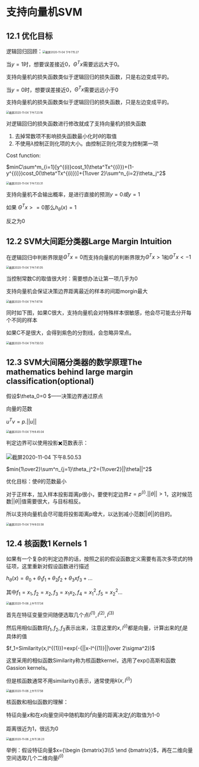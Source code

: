 # 支持向量机SVM

## 12.1 优化目标

逻辑回归回顾：<img src="https://tva1.sinaimg.cn/large/0081Kckwly1gkdcty1pdkj31100ig459.jpg" alt="截屏2020-11-04 下午7.15.27" style="zoom:50%;" />

当$y=1$时，想要误差接近0，$\Theta^Tx$需要远远大于0。

支持向量机的损失函数类似于逻辑回归的损失函数，只是右边变成平的。

当$y=0$时，想要误差接近0，$\Theta^Tx$需要远远小于0

支持向量机的损失函数类似于逻辑回归的损失函数，只是左边变成平的。

<img src="https://tva1.sinaimg.cn/large/0081Kckwly1gkdd21b21aj30y60k2n9s.jpg" alt="截屏2020-11-04 下午7.23.16" style="zoom:50%;" />

对逻辑回归的损失函数进行修改就成了支持向量机的损失函数

1. 去掉常数项不影响损失函数最小化时$\theta$的取值
2. 不使用$\lambda$控制正则化项的大小。由控制正则化项变为控制第一项

Cost function:

$minC\sum^m_{i=1}[y^{(i)}cost_1(\theta^Tx^{(i)})+(1-y^{(i)})cost_0(\theta^Tx^{(i)})]+{1\over 2}\sum^n_{i=2}\theta_j^2$

<img src="https://tva1.sinaimg.cn/large/0081Kckwly1gkddcrvzf4j31180jah1a.jpg" alt="截屏2020-11-04 下午7.33.31" style="zoom:50%;" />

支持向量机不会输出概率，是进行直接的预测$y=0或y=1$

如果 $\Theta^Tx>= 0$那么$h_\theta(x)=1$

反之为0

## 12.2 SVM大间距分类器Large Margin Intuition

在逻辑回归中判断界限是$\Theta^Tx=0$而支持向量机的判断界限为$\Theta^Tx>1$和$\Theta^Tx<-1$

<img src="https://tva1.sinaimg.cn/large/0081Kckwly1gkddkj31r4j30zi0h6qbr.jpg" alt="截屏2020-11-04 下午7.41.05" style="zoom: 50%;" />

当控制常数C的取值很大时：需要想办法让第一项几乎为0

支持向量机会保证决策边界距离最近的样本的间距morgin最大

<img src="https://tva1.sinaimg.cn/large/0081Kckwly1gkddqz0lxxj30vm0iednt.jpg" alt="截屏2020-11-04 下午7.47.14" style="zoom:50%;" />

同时如下图，如果C很大，支持向量机会对特殊样本很敏感，他会尽可能去分开每个不同的样本

如果C不是很大，会得到紫色的分割线，会忽略异常点。

<img src="https://tva1.sinaimg.cn/large/0081Kckwly1gkddure1rdj310u0gkagt.jpg" alt="截屏2020-11-04 下午7.50.53" style="zoom:50%;" />

## 12.3 SVM大间隔分类器的数学原理The mathematics behind large margin classification(optional)

假设$\theta_0=0	$——决策边界通过原点

向量的范数

$u^Tv=p.||u||$

<img src="https://tva1.sinaimg.cn/large/0081Kckwly1gkdff5fja9j31000jek3c.jpg" alt="截屏2020-11-04 下午8.45.04" style="zoom:50%;" />

判定边界可以使用投影✖️范数表示：

![截屏2020-11-04 下午8.50.53](https://tva1.sinaimg.cn/large/0081Kckwly1gkdfl5jogpj310g0kidub.jpg)

$min{1\over2}\sum^n_{j=1}\theta_j^2={1\over2}||\theta||^2$

优化目标：使$\theta$的范数最小

对于正样本，加入样本投影距离p很小，要使判定边界$z=p^{(i)}.||\theta||>1$，这时候范数$||\theta||$值需要很大，与目标相反。

所以支持向量机会尽可能将投影距离p增大，以达到减小范数$||\theta||$的目的。

<img src="https://tva1.sinaimg.cn/large/0081Kckwly1gkdfyr0t6dj31140jk4dv.jpg" alt="截屏2020-11-04 下午9.03.58" style="zoom:50%;" />

## 12.4 核函数1 Kernels 1

如果有一个复杂的判定边界的话，按照之前的假设函数定义需要有高次多项式的特征项，这里重新对假设函数进行描述

$h_\theta(x)=\theta_0+\theta_1f_1+\theta_2f_2+\theta_3xf_3+...$

其中$f_1=x_1,f_2=x_2,f_3=x_1x_2,f_4=x_1^2,f_5=x_2^2...$

<img src="https://tva1.sinaimg.cn/large/0081Kckwly1gkfa9b19r4j30xo0ikwqp.jpg" alt="截屏2020-11-06 上午11.17.34" style="zoom:50%;" />

首先在特征变量空间随便选取几个点$l^{(1)},l^{(2)},l^{(3)}$

然后用相似函数将$f_1,f_2,f_3$表示出来，注意这里的$x,l^{(i)}$都是向量，计算出来的$f_i$是具体的值

$f_1=Similarity(x,l^{(1)})=exp(-{||x-l^{(1)}||\over 2\sigma^2})$

这里采用的相似函数Similarity称为核函数kernel，选用了exp()高斯和函数Gassion kernels。

但是核函数通常不用similarity()表示，通常使用$k(x,l^{(i)})$

<img src="https://tva1.sinaimg.cn/large/0081Kckwly1gkfa9ogmsvj30we0iigvy.jpg" alt="截屏2020-11-06 上午11.17.58" style="zoom:50%;" />

核函数和相似函数的理解：

特征向量$x$和在$x$向量空间中随机取的$l^{i}$向量的距离决定$f_i$的取值为1-0

距离很近为1，很远为0

<img src="https://tva1.sinaimg.cn/large/0081Kckwly1gkfaux864ej30x20fwdn1.jpg" alt="截屏2020-11-06 上午11.38.23" style="zoom:50%;" />

举例：假设特征向量$x={\begin {bmatrix}3\\5 \end {bmatrix}}$，再在二维向量空间选取几个二维向量$l^{(i)}$












